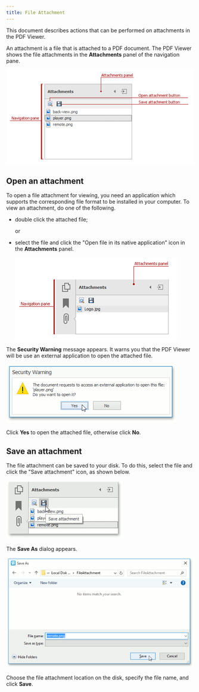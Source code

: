 ```yaml
---
title: File Attachment
---
```

This document describes actions that can be performed on attachments in the PDF Viewer.

An attachment is a file that is attached to a PDF document. The PDF Viewer shows the file attachments in the **Attachments** panel of the navigation pane.

![Attachment](../../images/Img121136.jpeg)

## <a name="open"/>Open an attachment
To open a file attachment for viewing, you need an application which supports the corresponding file format to be installed in your computer. To view an attachment, do one of the following.
* double click the attached file;
	
	or
* select the file and click the "Open file in its native application" icon in the **Attachments** panel.
	
	![OpenAttachment](../../images/Img121138.jpeg)

The **Security Warning** message appears. It warns you that the PDF Viewer will be use an external application to open the attached file.

![AttachmentWarning](../../images/Img121141.png)

Click **Yes** to open the attached file, otherwise click **No**.

## <a name="save"/>Save an attachment
The file attachment can be saved to your disk. To do this, select the file and click the "Save attachment" icon, as shown below.

![ClickSaveAttachment](../../images/Img121145.jpeg)

The **Save As** dialog appears.

![SaveAttachmentToDisk](../../images/Img121147.png)

Choose the file attachment  location on the disk, specify the file name, and click **Save**.